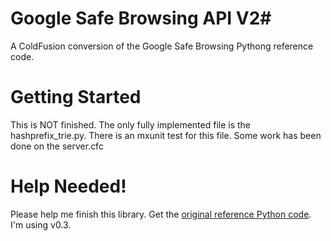 # Google Safe Browsing API V2#

A ColdFusion conversion of the Google Safe Browsing Pythong reference code. 

# Getting Started #

This is NOT finished.  The only fully implemented file is the hashprefix_trie.py.  There is an mxunit test for this file.  Some work has been done on the server.cfc

# Help Needed! #
Please help me finish this library.  Get the [original reference Python code](http://code.google.com/p/google-safe-browsing/downloads/list).  I'm using v0.3.  

